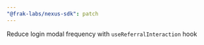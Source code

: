 ```yaml
---
"@frak-labs/nexus-sdk": patch
---
```


Reduce login modal frequency with `useReferralInteraction` hook

